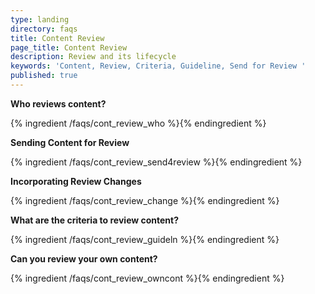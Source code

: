 ```yaml
---
type: landing
directory: faqs
title: Content Review
page_title: Content Review
description: Review and its lifecycle
keywords: 'Content, Review, Criteria, Guideline, Send for Review '
published: true
---
```


**Who reviews content?**

{% ingredient /faqs/cont_review_who %}{% endingredient %}

**Sending Content for Review**

{% ingredient /faqs/cont_review_send4review %}{% endingredient %}

**Incorporating Review Changes**

{% ingredient /faqs/cont_review_change %}{% endingredient %}

**What are the criteria to review content?**

{% ingredient /faqs/cont_review_guideln %}{% endingredient %}

**Can you review your own content?**

{% ingredient /faqs/cont_review_owncont %}{% endingredient %}
